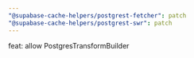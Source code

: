 ```yaml
---
"@supabase-cache-helpers/postgrest-fetcher": patch
"@supabase-cache-helpers/postgrest-swr": patch
---
```


feat: allow PostgresTransformBuilder
